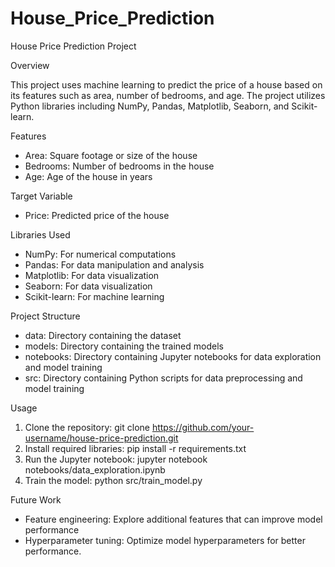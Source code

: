 # House_Price_Prediction
House Price Prediction Project

Overview

This project uses machine learning to predict the price of a house based on its features such as area, number of bedrooms, and age. The project utilizes Python libraries including NumPy, Pandas, Matplotlib, Seaborn, and Scikit-learn.

Features

- Area: Square footage or size of the house
- Bedrooms: Number of bedrooms in the house
- Age: Age of the house in years

Target Variable

- Price: Predicted price of the house

Libraries Used

- NumPy: For numerical computations
- Pandas: For data manipulation and analysis
- Matplotlib: For data visualization
- Seaborn: For data visualization
- Scikit-learn: For machine learning

Project Structure

- data: Directory containing the dataset
- models: Directory containing the trained models
- notebooks: Directory containing Jupyter notebooks for data exploration and model training
- src: Directory containing Python scripts for data preprocessing and model training

Usage

1. Clone the repository: git clone https://github.com/your-username/house-price-prediction.git
2. Install required libraries: pip install -r requirements.txt
3. Run the Jupyter notebook: jupyter notebook notebooks/data_exploration.ipynb
4. Train the model: python src/train_model.py

Future Work

- Feature engineering: Explore additional features that can improve model performance
- Hyperparameter tuning: Optimize model hyperparameters for better performance.
